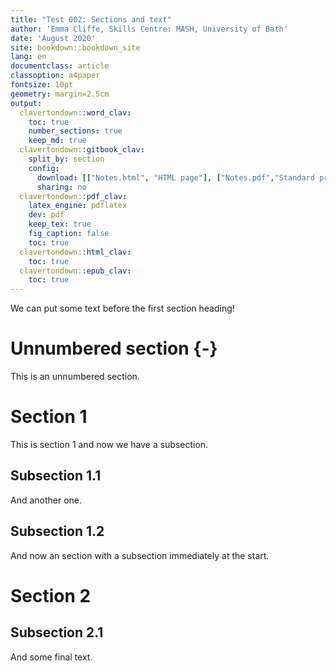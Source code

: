 ```yaml
---
title: "Test 002: Sections and text"
author: 'Emma Cliffe, Skills Centre: MASH, University of Bath'
date: 'August 2020'
site: bookdown::bookdown_site
lang: en
documentclass: article
classoption: a4paper
fontsize: 10pt
geometry: margin=2.5cm
output:
  clavertondown::word_clav:
    toc: true
    number_sections: true
    keep_md: true
  clavertondown::gitbook_clav:
    split_by: section
    config:
      download: [["Notes.html", "HTML page"], ["Notes.pdf","Standard print PDF"], ["NotesClear.pdf","Clear print PDF"], ["NotesLarge.pdf","Large print PDF"], ["Notes.docx","Accessible Word document"], ["Notes.epub","Accessible EPub book" ]]
      sharing: no
  clavertondown::pdf_clav:
    latex_engine: pdflatex
    dev: pdf
    keep_tex: true
    fig_caption: false
    toc: true
  clavertondown::html_clav:
    toc: true
  clavertondown::epub_clav:
    toc: true
---
```


We can put some text before the first section heading!

# Unnumbered section {-}

This is an unnumbered section.

# Section 1

This is section 1 and now we have a subsection.

## Subsection 1.1

And another one.

## Subsection 1.2

And now an section with a subsection immediately at the start.

# Section 2
## Subsection 2.1

And some final text.

<!--chapter:end:index.Rmd-->

